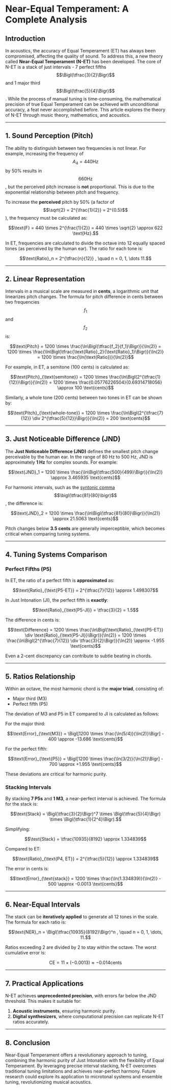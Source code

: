 # Near-Equal Temperament: A Complete Analysis

## Introduction

In acoustics, the accuracy of Equal Temperament (ET) has always been compromised, affecting the quality of sound. To address this, a new theory called **Near-Equal Temperament (N-ET)** has been developed. The core of N-ET is a stack of just intervals - 7 perfect fifths $$\Bigl(\tfrac{3}{2}\Bigr)$$ and 1 major third $$\Bigl(\tfrac{5}{4}\Bigr)$$. While the process of manual tuning is time-consuming, the mathematical precision of true Equal Temperament can be achieved with unconditional accuracy, a feat never accomplished before. This article explores the theory of N-ET through music theory, mathematics, and acoustics.

---

## 1. Sound Perception (Pitch)

The ability to distinguish between two frequencies is not linear. For example, increasing the frequency of $$A_4 = 440 \text{Hz}$$ by 50% results in $$660 \text{Hz}$$, but the perceived pitch increase is **not** proportional. This is due to the exponential relationship between pitch and frequency.

To increase the **perceived** pitch by 50% (a factor of $$\sqrt{2} = 2^{\frac{1}{2}} = 2^{0.5}$$), the frequency must be calculated as:

```math
\text{F} = 440 \times 2^{\frac{1}{2}} = 440 \times \sqrt{2} \approx 622 \text{Hz}.
```

In ET, frequencies are calculated to divide the octave into 12 equally spaced tones (as perceived by the human ear). The ratio for each tone is:

```math
\text{Ratio}_n = 2^{\tfrac{n}{12}} , \quad n = 0, 1, \dots 11.
```

---

## 2. Linear Representation

Intervals in a musical scale are measured in **cents**, a logarithmic unit that linearizes pitch changes. The formula for pitch difference in cents between two frequencies $$f_1$$ and $$f_2$$ is:

```math
\text{Pitch} 
= 1200 \times \frac{\ln\Bigl(\tfrac{f_2}{f_1}\Bigr)}{\ln(2)} 
= 1200 \times \frac{\ln\Bigl(\tfrac{\text{Ratio}_2}{\text{Ratio}_1}\Bigr)}{\ln(2)} 
= 1200 \times \frac{\ln(\text{Ratio})}{\ln(2)}
```

For example, in ET, a semitone (100 cents) is calculated as:

```math
\text{Pitch}_{\text{semitone}} 
= 1200 \times \frac{\ln\Bigl(2^{\tfrac{1}{12}}\Bigr)}{\ln(2)} 
= 1200 \times \frac{0.05776226504}{0.69314718056} 
\approx 100 \text{cents}
```

Similarly, a whole tone (200 cents) between two tones in ET can be shown by:

```math
\text{Pitch}_{\text{whole-tone}} 
= 1200 \times \frac{\ln\Bigl(2^{\tfrac{7}{12}} \div 2^{\tfrac{5}{12}}\Bigr)}{\ln(2)} 
= 200 \text{cents}
```

---

## 3. Just Noticeable Difference (JND)

The **Just Noticeable Difference (JND)** defines the smallest pitch change perceivable by the human ear. In the range of 80 Hz to 500 Hz, JND is approximately **1 Hz** for complex sounds. For example:

```math
\text{JND}_1 = 1200 \times \frac{\ln\Bigl(\tfrac{500}{499}\Bigr)}{\ln(2)} \approx 3.465935 \text{cents}
```

For harmonic intervals, such as the [syntonic comma](https://en.wikipedia.org/wiki/Syntonic_comma) $$\bigl(\tfrac{81}{80}\bigr)$$, the difference is:

```math
\text{JND}_2 = 1200 \times \frac{\ln\Bigl(\tfrac{81}{80}\Bigr)}{\ln(2)} \approx 21.5063 \text{cents}
```

Pitch changes below **3.5 cents** are generally imperceptible, which becomes critical when comparing tuning systems.

---

## 4. Tuning Systems Comparison

### Perfect Fifths (P5)

In ET, the ratio of a perfect fifth is **approximated** as:

```math
\text{Ratio}_{\text{P5-ET}} = 2^{\tfrac{7}{12}} \approx 1.498307
```

In Just Intonation (JI), the perfect fifth is **exactly**:

```math
\text{Ratio}_{\text{P5-JI}} = \tfrac{3}{2} = 1.5
```

The difference in cents is:

```math
\text{Difference} = 1200 \times \frac{\ln\Bigl(\text{Ratio}_{\text{P5-ET}} \div \text{Ratio}_{\text{P5-JI}}\Bigr)}{\ln(2)}
= 1200 \times \frac{\ln\Bigl(2^{\tfrac{7}{12}} \div \tfrac{3}{2}\Bigr)}{\ln(2)} \approx -1.955 \text{cents}
```

Even a 2-cent discrepancy can contribute to subtle beating in chords.

---

## 5. Ratios Relationship

Within an octave, the most harmonic chord is the **major triad**, consisting of:

- Major third (M3)
- Perfect fifth (P5)

The deviation of M3 and P5 in ET compared to JI is calculated as follows:

For the major third:

```math
\text{Error}_{\text{M3}} = \Bigl[1200 \times \frac{\ln(5/4)}{\ln(2)}\Bigr] - 400 \approx -13.686 \text{cents}
```

For the perfect fifth:

```math
\text{Error}_{\text{P5}} = \Bigl[1200 \times \frac{\ln(3/2)}{\ln(2)}\Bigr] - 700 \approx +1.955 \text{cents}
```

These deviations are critical for harmonic purity.

### Stacking Intervals

By stacking **7 P5s** and **1 M3**, a near-perfect interval is achieved. The formula for the stack is:

```math
\text{Stack} = \Bigl(\tfrac{3}{2}\Bigr)^7 \times \Bigl(\tfrac{5}{4}\Bigr) \times \Bigl(\tfrac{1}{2^4}\Bigr).
```

Simplifying:

```math
\text{Stack} = \tfrac{10935}{8192} \approx 1.334839
```

Compared to ET:

```math
\text{Ratio}_{\text{P4, ET}} = 2^{\tfrac{5}{12}} \approx 1.334839
```

The error in cents is:

```math
\text{Error}_{\text{stack}} = 1200 \times \frac{\ln(1.334839)}{\ln(2)} - 500 \approx -0.0013 \text{cents}
```

---

## 6. Near-Equal Intervals

The stack can be **iteratively applied** to generate all 12 tones in the scale. The formula for each ratio is:

```math
\text{NER}_n = \Bigl(\tfrac{10935}{8192}\Bigr)^n , \quad n = 0, 1, \dots, 11.
```

Ratios exceeding 2 are divided by 2 to stay within the octave. The worst cumulative error is:

```math
\text{CE} = 11 \times (-0.0013) \approx -0.014 \text{cents}
```

---

## 7. Practical Applications

N-ET achieves **unprecedented precision**, with errors far below the JND threshold. This makes it suitable for:

1. **Acoustic instruments**, ensuring harmonic purity.  
2. **Digital synthesizers**, where computational precision can replicate N-ET ratios accurately.

---

## 8. Conclusion

Near-Equal Temperament offers a revolutionary approach to tuning, combining the harmonic purity of Just Intonation with the flexibility of Equal Temperament. By leveraging precise interval stacking, N-ET overcomes traditional tuning limitations and achieves near-perfect harmony. Future research could explore its application to microtonal systems and ensemble tuning, revolutionizing musical acoustics.
